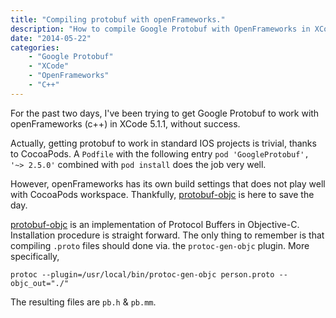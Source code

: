 ```yaml
---
title: "Compiling protobuf with openFrameworks."
description: "How to compile Google Protobuf with OpenFrameworks in XCode 5.1.1"
date: "2014-05-22"
categories:
    - "Google Protobuf"
    - "XCode"
    - "OpenFrameworks"
    - "C++"
---
```

For the past two days, I've been trying to get Google Protobuf to work with
openFrameworks (c++) in XCode 5.1.1, without success.

Actually, getting protobuf to work in standard IOS projects is trivial, thanks to
CocoaPods. A ```Podfile``` with the following entry
```pod 'GoogleProtobuf', '~> 2.5.0'``` combined with ```pod install```
does the job very well.

However, openFrameworks has its own build settings that does not play well
with CocoaPods workspace. Thankfully, [protobuf-objc](http://protobuf.axo.io/)
is here to save the day.

[protobuf-objc](http://protobuf.axo.io/) is an implementation of Protocol
Buffers in Objective-C. Installation procedure is straight forward. The only
thing to remember is that compiling ```.proto``` files should done via. the
```protoc-gen-objc``` plugin. More specifically,

```protoc --plugin=/usr/local/bin/protoc-gen-objc person.proto --objc_out="./"```

The resulting files are ```pb.h``` & ```pb.mm```.
